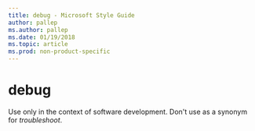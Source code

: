 ```yaml
---
title: debug - Microsoft Style Guide
author: pallep
ms.author: pallep
ms.date: 01/19/2018
ms.topic: article
ms.prod: non-product-specific
---
```


# debug

Use only in the context of software development. Don't use as a synonym for *troubleshoot*. 
